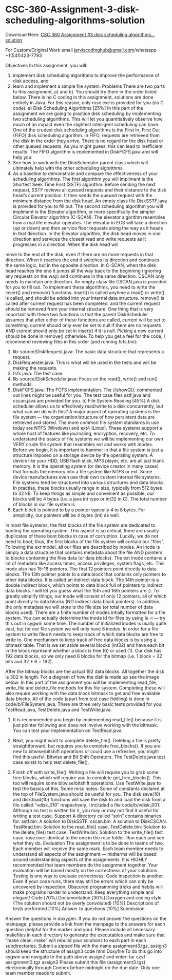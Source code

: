# CSC-360-Assignment-3-disk-scheduling-algorithms-solution

Download Here: [CSC 360 Assignment #3 disk scheduling algorithms…solution](https://jarviscodinghub.com/assignment/assignment-3-disk-scheduling-algorithms-solution/)

For Custom/Original Work email jarviscodinghub@gmail.com/whatsapp +1(541)423-7793

Objectives
In this assignment, you will:
1. implement disk scheduling algorithms to improve the performance of disk access, and
2. learn and implement a simple file system.
Problems
There are two parts to this assignment, a) and b). You should try them in the order listed below. There is no
C coding in this assignment, solutions are done entirely in Java. For this reason, only rose.exe is provided
for you (no C code).
a) Disk Scheduling Algorithms [25%]
In this part of the assignment we are going to practice disk scheduling by implementing two scheduling
algorithms. This will let you quantitatively observe how much of an impact even the slightest intelligent
scheduling can have.
One of the crudest disk scheduling algorithms is the First In, First Out (FIFO) disk scheduling algorithm.
In FIFO, requests are retrieved from the disk in the order they arrive. There is no regard for the disk head or
other queued requests. As you might guess, this can lead to inefficient results.
The FIFO algorithm is implemented in DiskFCFS.java and will help you:
1. See how to work with the DiskScheduler parent class which will ultimately help with the other
scheduling algorithms.
2. As a baseline to demonstrate and compare the effectiveness of your scheduling algorithms.
The first algorithm you will impliment is the Shortest Seek Time First (SSTF) algorithm. Before sending
the next request, SSTF reviews all queued requests and their distance to the disk head’s current position. It
then sends the queued request with the minimum distance from the disk head. An empty class file
DiskSSTF.java is provided for you to fill out.
The second scheduling algorithm you will impliment is the Elevator algorithm, or more specifically the
simpler Circular Elevator algorithm (C-SCAN). The elevator algorithm resembles how a real life
elevator operates. The elevator in ECS will take a direction (up or down) and then service floor requests
along the way as it heads in that direction. In the Elevator algorithm, the disk head moves in one direction
and services the closest read and write requests as it progresses in a direction. When the disk head will

move to the end of the disk, even if there are no more requests in that direction. When it reaches the
end it switches its direction and continues the same logic, but in the opposite direction. In C-SCAN, when
the disk head reaches the end it jumps all the way back to the beginning (ignoring any requests on the way)
and continues in the same direction. CSCAN only needs to maintain one direction. An empty class file
CSCAN.java is provided for you to fill out.
To implement these algorithms, you need to write the insert() and remove() functions.
insert() is called anytime a read() or write() is called, and should be added into your internal data
structure.
remove() is called after current request has been completed, and the current request should be
removed from your internal structure.
One thing that is very important with these two functions is that the parent DiskScheduler assumes that after
either of these functions are called, current will be set to something. current should only ever be set to null
if there are no requests AND current should only be set in insert() if it is null. Picking a new current should
be done in remove() otherwise.
To help you get a feel for the code, I recommend reviewing files in this order (and running fcfs.bin):
1. lib-source/DiskRequest.java: The basic data structure that represents a request.
2. DiskRequester.java: This is what will be used in the tests and will be making the requests.
3. fcfs.java: The test case.
4. lib-source/DiskScheduler.java: Focus on the read(), write() and run() methods.
5. DiskFCFS.java: The FCFS implementation. The //showQ(); commented out lines might be useful
for you.
The test case files sstf.java and cscan.java are provided for you.
b) File System Reading [45%]
A disk scheduler allows us to effectively read/write to a disk concurrently, but what can we do with this? A
major aspect of operating systems is the file system — the organization/structure of how persistent data are
retrieved and stored. The more common file system standards in use today are NTFS (Windows) and ext4
(Linux). These systems support a whole host of features like journaling, encryption, recovery, etc. To
understand the basics of file systems we will be implementing our own VERY crude file system that
resembles ext and works with inodes.
Before we begin, it is important to hammer in that a file system is just a structure imposed on a storage
device by the operating system. A device like your HDD, USB flash stick, MP3 player, etc. are all just
blank memory. It is the operating system (or device creator in many cases) that formats the memory into a
file system like NTFS or ext. Some device manufactures even use their own custom internal file systems.
File systems tend be structured into various structures and data blocks. In practise, these blocks usually
range in size, typically from 512 bytes to 32 kB. To keep things as simple and convenient as possible, our
blocks will be 4 bytes (i.e. a java int type or int32 in C). The total number of blocks in our file system is
190. Each block is pointed to by a pointer typically 4 to 8 bytes. For simplicity, our pointers will be 4 bytes
(int) as well.

In most file systems, the first blocks of the file system are dedicated to booting the operating system. This
aspect is so critical, there are usually duplicates of these boot blocks in case of corruption. Luckily, we do
not need to boot; thus, the first blocks of the file system will contain our “files”. Following the ext model, all
our files are described by inodes.
An inode is simply a data structure that contains metadata about the file AND pointers to blocks containing
the files data (or data blocks). The ext inode contains a lot of metadata like access times, access privileges,
system flags, etc. This inode also has 15-16 pointers. The first 12 pointers point directly to data blocks. The
13th pointer points to a data block that contains only pointers to other data blocks. It is called an indirect
data block. The 14th pointer is a double indirect block, which points to data block full of pointers to
indirect data blocks. I will let you guess what the 15th and 16th pointers are :).
To greatly simplify things, our inode will consist of only 12 pointers, all of which point directly to data
blocks (NO indirect data block pointers). In addition, the only metadata we will store is the file size (or
total number of data blocks used). There are a finite number of inodes intially formatted for a file system.
You can actually determine the inode id for files by using ls -i — try this out in cygwin some time. The
number of initialized inodes is usally quite vast, but for our file system we will only have 8 inodes.
In order for a file system to write files it needs to keep track of which data blocks are free to write to. One
mechanism to keep track of free data blocks is by using a bitmask table. That is we set aside several blocks
(int32) and have each bit in the block represent whether a block is free (0) or used (1). Our disk has 192
data blocks, so we only need 6 blocks for the bitmap (i.e. 1 block = 32 bits and 32 * 6 = 192).

After the bitmap blocks are the actual 192 data blocks. All together the disk is 302 in length. For a diagram
of how the disk is made up see the image below:
In this part of the assignment you will be implementing read_file, write_file and delete_file methods for
this file system. Completing these will also require working with the data block bitmask to get and free
available data blocks. All of the code (apart from test case fiddling) is done in code/b/FileSystem.java.
There are three very basic tests provided for you: TestRead.java, TestDelete.java and TestWrite.java.
1. It is recommended you begin by implementing read_file() because it is just pointer following and
does not involve working with the bitmask. You can test your implementation on TestRead.java.
2. Next, you might want to complete delete_file(). Deleting a file is pretty straightforward, but requires
you to complete free_blocks(). If you are new to bitwise/bitshift operations or could use a refresher,
you might find this useful: Bitwise and Bit Shift Operators. The TestDelete.java test case exists to
help test delete_file().

3. Finish off with write_file(). Writing a file will require you to grab some free blocks, which will
require you to complete get_free_blocks(). This too will require some bitwise/bitshift operations. Use
TestWrite.java to test the basics of this.
Some misc notes:
Some of constants declared at the top of FileSystem.java should be useful for you.
The disk.save(10) and disk.load(10) functions will save the disk to and load the disk from a file
called “vdisk_010” respectively.
I included a file code/b/vdisk_001. Although no test is written for it, you may or may not find it useful
for writing a test case.
Support
A directory called “soln” contains binaries for:
sstf.bin: A solution to DiskSSTF.
cscan.bin: A solution to DiskCSCAN.
TestRead.bin: Solution to the read_file() case.
TestDelete.bin: Solution to the delete_file() test case.
TestWrite.bin: Solution to the write_file() test case.
rose.exe: identical to the one in the rose folder.
Run each and see what they do.
Evaluation
The assignment is to be done in teams of two. Each member will receive the same mark. Each team member
needs to understand all aspects of the assignment — midterms will be based around understanding aspects of
the assignments. It is HIGHLY recommended that team members do the assignment together.
Your evaluation will be based mostly on the correctness of your solutions. Testing is one way to evaluate
correctness. Code inspection is another. Even if your code runs, there may still be errors which can only be
uncovered by inspection. Obscured programming tricks and habits will make programs harder to
understand. Keep everything simple and elegant!
Code [70%]
Documentation [30%]
Doxygen and coding style (The solution should not be overly convoluted) [10%]
Descriptions of tests performed [10%]
Answer to questions [10%]
Submission

Answer the questions in doxygen. If you do not answer the questions on the mainpage, please provide a
link from the mainpage to the answers for each question (helpful for the marker and you).
Please include all necessary makefiles in each directory to generate the executables and make sure that
“make clean; make” will rebuild your solutions to each part in each subdirectories.
Submit a zipped file with the name assignment3.tgz.
assign3 should keep the structure of
assign3
code
html
Doxyfile
To do this go into cygwin and navigate to the path above assign2 and enter:
tar czvf assignment3.tgz assign3
Please submit this file (assignment3.tgz) electronically through Connex before midnight on the due date.
Only one team member needs to submit.

